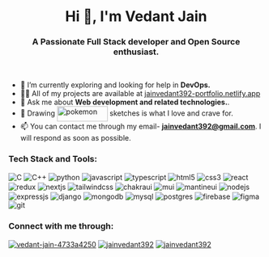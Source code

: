 <h1 align="center">Hi 👋, I'm Vedant Jain</h1>
<h3 align="center">A Passionate Full Stack developer and Open Source enthusiast.</h3><br>

- 🌱 I’m currently exploring and looking for help in **DevOps.**
- 👨‍💻 All of my projects are available at [jainvedant392-portfolio.netlify.app](jainvedant392-portfolio.netlify.app)
- 💬 Ask me about **Web development and related technologies.**.
- 👾 Drawing <img src="https://img.shields.io/badge/Pokemon-F7DF1E?style=for-the-badge" alt="pokemon" align="center" width="100" height="30"/> sketches is what I love and crave for.
- 📫 You can contact me through my email- **jainvedant392@gmail.com**.  I will respond as soon as possible.


<h3 align="left">Tech Stack and Tools:</h3>
<p align="left">
  <img align="center" src="https://img.shields.io/badge/C-A8B9CC?style=for-the-badge&logo=c&logoColor=black" alt="C" />
  <img align="center" src="https://img.shields.io/badge/C%2B%2B-00599C?style=for-the-badge&logo=c%2B%2B&logoColor=white" alt="C++" />
  <img align="center" src="https://img.shields.io/badge/Python-14354C?style=for-the-badge&logo=python&logoColor=white" alt="python" />
  <img align="center" src="https://img.shields.io/badge/JavaScript-F7DF1E?style=for-the-badge&logo=javascript&logoColor=black" alt="javascript" />
  <img align="center" src="https://img.shields.io/badge/TypeScript-3178C6?style=for-the-badge&logo=typescript&logoColor=white" alt="typescript" />
  <img align="center" src="https://img.shields.io/badge/HTML5-E34F26?style=for-the-badge&logo=html5&logoColor=white" alt="html5" />
  <img align="center" src="https://img.shields.io/badge/CSS3-1572B6?style=for-the-badge&logo=css3&logoColor=white" alt="css3" />
  <img align="center" src="https://img.shields.io/badge/React-61DAFB?style=for-the-badge&logo=react&logoColor=black" alt="react" />
  <img align="center" src="https://img.shields.io/badge/Redux-764ABC?style=for-the-badge&logo=redux&logoColor=white" alt="redux" />
  <img align="center" src="https://img.shields.io/badge/next%20js-000000?style=for-the-badge&logo=nextdotjs&logoColor=white" alt="nextjs" />
  <img align="center" src="https://img.shields.io/badge/Tailwind_CSS-06B6D4?style=for-the-badge&logo=tailwind-css&logoColor=white" alt="tailwindcss" />
  <img align="center" src="https://img.shields.io/badge/Chakra--UI-319795?style=for-the-badge&logo=chakra-ui&logoColor=white" alt="chakraui" />
  <img align="center" src="https://img.shields.io/badge/Material%20UI-007FFF?style=for-the-badge&logo=mui&logoColor=white" alt="mui" />
  <img align="center" src="https://img.shields.io/badge/Mantine-ffffff?style=for-the-badge&logo=Mantine&logoColor=339af0" alt="mantineui" />
  <img align="center" src="https://img.shields.io/badge/Node.js-339933?style=for-the-badge&logo=node.js&logoColor=white" alt="nodejs" />
  <img align="center" src="https://img.shields.io/badge/Express%20js-000000?style=for-the-badge&logo=express&logoColor=white" alt="expressjs" />
  <img align="center" src="https://img.shields.io/badge/Django-092E20?style=for-the-badge&logo=django&logoColor=green" alt="django" />
  <img align="center" src="https://img.shields.io/badge/MongoDB-47A248?style=for-the-badge&logo=mongodb&logoColor=white" alt="mongodb" />
  <img align="center" src="https://img.shields.io/badge/MySQL-4479A1?style=for-the-badge&logo=mysql&logoColor=white" alt="mysql" />
  <img align="center" src="https://img.shields.io/badge/PostgreSQL-4169E1?style=for-the-badge&logo=postgresql&logoColor=white" alt="postgres" />
  <img align="center" src="https://img.shields.io/badge/firebase-ffca28?style=for-the-badge&logo=firebase&logoColor=black" alt="firebase" />
  <img align="center" src="https://img.shields.io/badge/Figma-F24E1E?style=for-the-badge&logo=figma&logoColor=white" alt="figma" />
  <img align="center" src="https://img.shields.io/badge/GIT-E44C30?style=for-the-badge&logo=git&logoColor=white" alt="git" />
</p>


<h3 align="left">Connect with me through:</h3>
<p align="left">
<a href="https://linkedin.com/in/vedant-jain-4733a4250" target="blank"><img align="center" src="https://img.shields.io/badge/linkedin-%230077B5.svg?style=for-the-badge&logo=linkedin&logoColor=white" alt="vedant-jain-4733a4250"/></a>
<a href="https://instagram.com/jainvedant392" target="blank"><img align="center" src="https://img.shields.io/badge/Instagram-FF0069.svg?style=for-the-badge&logo=Instagram&logoColor=white" alt="jainvedant392"/></a>
<a href="mailto:jainvedant392@gmail.com" target="blank"><img align="center" src="https://img.shields.io/badge/Gmail-EA4335.svg?style=for-the-badge&logo=Gmail&logoColor=white" alt="jainvedant392" /></a>
</p>
